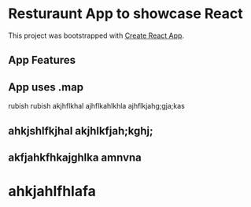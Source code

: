 # Resturaunt App to showcase React

This project was bootstrapped with [Create React App](https://github.com/facebook/create-react-app).

## App Features

## App uses .map

rubish rubish
akjhflkhal ajhflkahlkhla ajhflkjahg;gja;kas

## ahkjshlfkjhal akjhlkfjah;kghj;

## akfjahkfhkajghlka amnvna

# ahkjahlfhlafa
